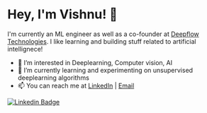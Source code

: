 
# Hey, I'm Vishnu! 👋

I'm currently an ML engineer as well as a co-founder at [Deepflow Technologies](https:www.deepflow.in). I like learning and building stuff related to artificial intellignece!

- 👀 I’m interested in Deeplearning, Computer vision, AI
- 🌱 I’m currently learning and experimenting on unsupervised deeplearning algorithms 
- 📫 You can reach me at [LinkedIn](https://www.linkedin.com/in/vishnu-b-raj/) | [Email](vishnu@deepflow.in)

[![Linkedin Badge](https://img.shields.io/badge/-LinkedIn-0077B5?style=flat-square&logo=Linkedin&logoColor=white&link=https://www.linkedin.com/in/vishnu-b-raj//)](https://https://www.linkedin.com/in/vishnu-b-raj/)











<!---
vishnuexe/vishnuexe is a ✨ special ✨ repository because its `README.md` (this file) appears on your GitHub profile.
You can click the Preview link to take a look at your changes.
--->

